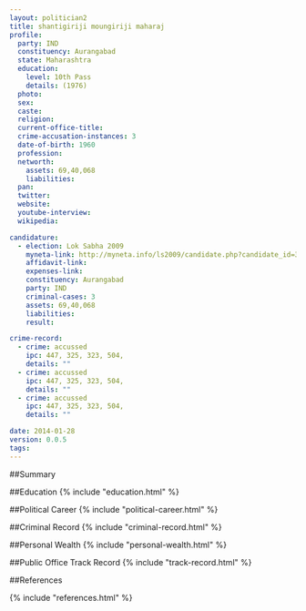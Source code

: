 ```yaml
---
layout: politician2
title: shantigiriji moungiriji maharaj
profile: 
  party: IND
  constituency: Aurangabad
  state: Maharashtra
  education: 
    level: 10th Pass
    details: (1976)
  photo: 
  sex: 
  caste: 
  religion: 
  current-office-title: 
  crime-accusation-instances: 3
  date-of-birth: 1960
  profession: 
  networth: 
    assets: 69,40,068
    liabilities: 
  pan: 
  twitter: 
  website: 
  youtube-interview: 
  wikipedia: 

candidature: 
  - election: Lok Sabha 2009
    myneta-link: http://myneta.info/ls2009/candidate.php?candidate_id=3524
    affidavit-link: 
    expenses-link: 
    constituency: Aurangabad 
    party: IND
    criminal-cases: 3
    assets: 69,40,068
    liabilities: 
    result:  

crime-record: 
  - crime: accussed
    ipc: 447, 325, 323, 504,
    details: "" 
  - crime: accussed
    ipc: 447, 325, 323, 504,
    details: "" 
  - crime: accussed
    ipc: 447, 325, 323, 504,
    details: "" 

date: 2014-01-28
version: 0.0.5
tags: 
---
```

##Summary


##Education
{% include "education.html" %}


##Political Career
{% include "political-career.html" %}


##Criminal Record
{% include "criminal-record.html" %}


##Personal Wealth
{% include "personal-wealth.html" %}


##Public Office Track Record
{% include "track-record.html" %}


##References


{% include "references.html" %}